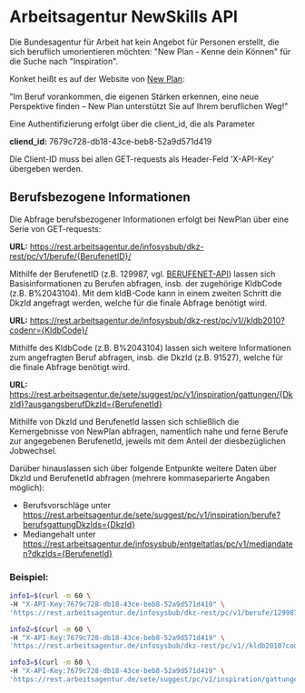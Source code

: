 # Arbeitsagentur NewSkills API 
Die Bundesagentur für Arbeit hat kein Angebot für Personen erstellt, die sich beruflich umorientieren möchten: "New Plan - Kenne dein Können" für die Suche nach "Inspiration".

Konket heißt es auf der Website von [New Plan](https://www.arbeitsagentur.de/k/newplan): 

"Im Beruf vorankommen, die eigenen Stärken erkennen, eine neue Perspektive finden – New Plan unterstützt Sie auf Ihrem beruflichen Weg!"


Eine Authentifizierung erfolgt über die client_id, die als Parameter

**cliend_id:** 7679c728-db18-43ce-beb8-52a9d571d419

Die Client-ID muss bei allen GET-requests als Header-Feld 'X-API-Key' übergeben werden.

## Berufsbezogene Informationen

Die Abfrage berufsbezogener Informationen erfolgt bei NewPlan über eine Serie von GET-requests:

**URL:** https://rest.arbeitsagentur.de/infosysbub/dkz-rest/pc/v1/berufe/{BerufenetID}/

Mithilfe der BerufenetID (z.B. 129987, vgl. [BERUFENET-API](https://github.com/AndreasFischer1985/berufenet-api)) lassen sich Basisinformationen zu Berufen abfragen, insb. der zugehörige KldbCode (z.B. B%2043104). Mit dem kldB-Code kann in einem zweiten Schritt die DkzId angefragt werden, welche für die finale Abfrage benötigt wird.

**URL:** https://rest.arbeitsagentur.de/infosysbub/dkz-rest/pc/v1//kldb2010?codenr={KldbCode}/

Mithilfe des KldbCode (z.B. B%2043104) lassen sich weitere Informationen zum angefragten Beruf abfragen, insb. die DkzId (z.B. 91527), welche für die finale Abfrage benötigt wird.

**URL:** https://rest.arbeitsagentur.de/sete/suggest/pc/v1/inspiration/gattungen/{DkzId}?ausgangsberufDkzId={BerufenetId}

Mithilfe von DkzId und BerufenetId lassen sich schließlich die Kernergebnisse von NewPlan abfragen, namentlich nahe und ferne Berufe zur angegebenen BerufenetId, jeweils mit dem Anteil der diesbezüglichen Jobwechsel.

Darüber hinauslassen sich über folgende Entpunkte weitere Daten über DkzId und BerufenetId abfragen (mehrere kommaseparierte Angaben möglich):
* Berufsvorschläge unter https://rest.arbeitsagentur.de/sete/suggest/pc/v1/inspiration/berufe?berufsgattungDkzIds={DkzId}
* Mediangehalt unter https://rest.arbeitsagentur.de/infosysbub/entgeltatlas/pc/v1/mediandaten?dkzIds={BerufenetId}


### Beispiel:

```bash
info1=$(curl -m 60 \
-H "X-API-Key:7679c728-db18-43ce-beb8-52a9d571d419" \
'https://rest.arbeitsagentur.de/infosysbub/dkz-rest/pc/v1/berufe/129987/')

info2=$(curl -m 60 \
-H "X-API-Key:7679c728-db18-43ce-beb8-52a9d571d419" \
'https://rest.arbeitsagentur.de/infosysbub/dkz-rest/pc/v1//kldb2010?codenr=B%2043104')

info3=$(curl -m 60 \
-H "X-API-Key:7679c728-db18-43ce-beb8-52a9d571d419" \
'https://rest.arbeitsagentur.de/sete/suggest/pc/v1/inspiration/gattungen/91527?ausgangsberufDkzId=129987')
```

